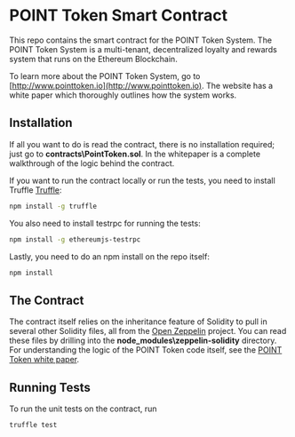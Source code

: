 # POINT Token Smart Contract
This repo contains the smart contract for the POINT Token System. The POINT Token System is a multi-tenant, decentralized loyalty and rewards system that runs on the Ethereum Blockchain.

To learn more about the POINT Token System, go to  [http://www.pointtoken.io](http://www.pointtoken.io). The website has a white paper which thoroughly outlines how the system works. 


## Installation
If all you want to do is read the contract, there is no installation required; just go to  **contracts\PointToken.sol**. In the whitepaper is a complete walkthrough of the logic behind the contract.

If you want to run the contract locally or run the tests, you need to install Truffle [Truffle](http://truffleframework.com/):

```bash
npm install -g truffle
```
You also need to install testrpc for running the tests:
```bash
npm install -g ethereumjs-testrpc
```
Lastly, you need to do an npm install on the repo itself:

```bash
npm install
```
## The Contract
The contract itself relies on the inheritance feature of Solidity to pull in several other Solidity files, all from the [Open Zeppelin](https://github.com/OpenZeppelin/zeppelin-solidity) project. You can read these files by drilling into the **node_modules\zeppelin-solidity** directory. For understanding the logic of the POINT Token code itself, see the  [POINT Token white paper](http://www.pointtoken.io).
## Running Tests

To run the unit tests on the contract, run
```bash
truffle test
```